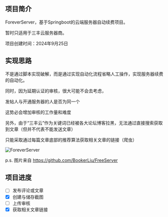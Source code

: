 ## 项目简介

ForeverServer，基于Springboot的云端服务器自动续费项目。

暂时只适用于三丰云服务器商。

项目创建时间：2024年9月25日

## 实现思路

不是通过脚本实现破解，而是通过实现自动化流程省略人工操作，实现服务器续费的自动化。

同时，因为延期认证的审核，很大可能不会去考虑，

发帖人与开通服务器的人是否为同一个

这势必会增加审核的工作量和难度

另外，由于“三丰云”作为关键词已经被各大论坛博客拉黑，无法通过直接搜索获取到文章（但并不代表不能发送文章）

只能采取通过每篇文章底部的推荐算法获取相关文章的链接（爬虫）

![ForeverServer](https://github.com/Demo-Liu/MyPicture/raw/master/FreeServer%E5%BB%B6%E6%9C%9F2.0.png)

p.s. 图片来自 https://github.com/BookerLiu/FreeServer

## 项目进度

- [ ] 发布评论或文章
- [x] 创建与储存截图
- [ ] 上传审核
- [x] 获取相关文章链接